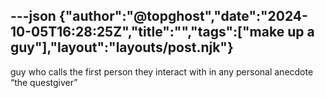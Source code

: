 ---json
{"author":"@topghost","date":"2024-10-05T16:28:25Z","title":"","tags":["make up a guy"],"layout":"layouts/post.njk"}
---
guy who calls the first person they interact with in any personal anecdote &#x201C;the questgiver&#x201D;
